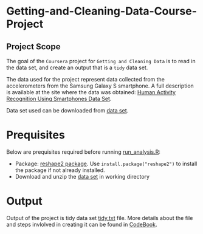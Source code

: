 # Getting-and-Cleaning-Data-Course-Project


## Project Scope
The goal of the `Coursera` project for `Getting and Cleaning Data` is to read in the data set, and create an output that is a `tidy` data set.

The data used for the project represent data collected from the accelerometers from the Samsung Galaxy S smartphone. A full description is available at the site where the data was obtained: [Human Activity Recognition Using Smartphones Data Set](http://archive.ics.uci.edu/ml/datasets/Human+Activity+Recognition+Using+Smartphones).

Data set used can be downloaded from [data set](https://d396qusza40orc.cloudfront.net/getdata%2Fprojectfiles%2FUCI%20HAR%20Dataset.zip).

# Prequisites
Below are prequisites required before running [run_analysis.R](run_analysis.R):

- Package: [reshape2 package](http://cran.r-project.org/web/packages/reshape2/index.html). Use `install.package("reshape2")` to install the package if not already installed.
- Download and unzip the [data set](https://d396qusza40orc.cloudfront.net/getdata%2Fprojectfiles%2FUCI%20HAR%20Dataset.zip) in working directory

# Output

Output of the project is tidy data set [tidy.txt](tidy.txt) file. More details about the file and steps invlolved in creating it can be found in [CodeBook](CodeBook.md).